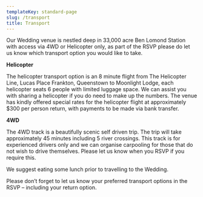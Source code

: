 ```yaml
---
templateKey: standard-page
slug: /transport
title: Transport
---
```

Our Wedding venue is nestled deep in 33,000 acre Ben Lomond Station with access via 4WD or Helicopter only, as part of the RSVP please do let us know which transport option you would like to take.



**Helicopter**

The helicopter transport option is an 8 minute flight from The Helicopter Line, Lucas Place Frankton, Queenstown to Moonlight Lodge, each helicopter seats 6 people with limited luggage space. We can assist you with sharing a helicopter if you do need to make up the numbers. The venue has kindly offered special rates for the helicopter flight at approximately $300 per person return, with payments to be made via bank transfer.



**4WD**

The 4WD track is a beautifully scenic self driven trip. The trip will take approximately 45 minutes including 5 river crossings. This track is for experienced drivers only and we can organise carpooling for those that do not wish to drive themselves. Please let us know when you RSVP if you require this.

We suggest eating some lunch prior to travelling to the Wedding.

Please don’t forget to let us know your preferred transport options in the RSVP – including your return option.